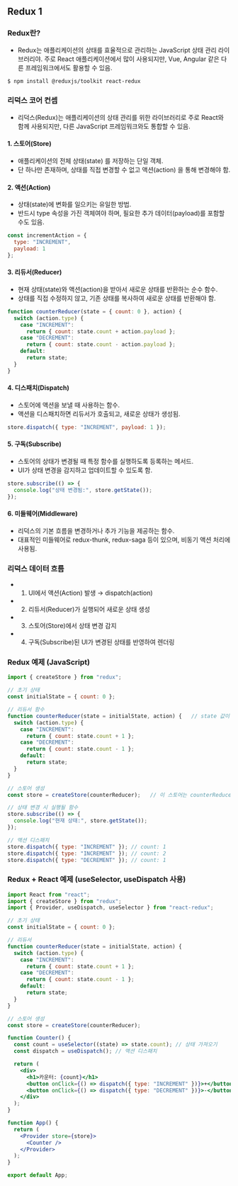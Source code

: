 ## Redux 1


### Redux란?
- Redux는 애플리케이션의 상태를 효율적으로 관리하는 JavaScript 상태 관리 라이브러리야. 주로 React 애플리케이션에서 많이 사용되지만, Vue, Angular 같은 다른 프레임워크에서도 활용할 수 있음.
```bash
$ npm install @reduxjs/toolkit react-redux
```

### 리덕스 코어 컨셉
- 리덕스(Redux)는 애플리케이션의 상태 관리를 위한 라이브러리로 주로 React와 함께 사용되지만, 다른 JavaScript 프레임워크와도 통합할 수 있음.

#### 1. 스토어(Store)
- 애플리케이션의 전체 상태(state) 를 저장하는 단일 객체.
- 단 하나만 존재하며, 상태를 직접 변경할 수 없고 액션(action) 을 통해 변경해야 함.

#### 2. 액션(Action)
- 상태(state)에 변화를 일으키는 유일한 방법.
- 반드시 type 속성을 가진 객체여야 하며, 필요한 추가 데이터(payload)를 포함할 수도 있음.
```JavaScript
const incrementAction = {
  type: "INCREMENT", 
  payload: 1
};
```

#### 3. 리듀서(Reducer)
- 현재 상태(state)와 액션(action)을 받아서 새로운 상태를 반환하는 순수 함수.
- 상태를 직접 수정하지 않고, 기존 상태를 복사하여 새로운 상태를 반환해야 함.
```JavaScript
function counterReducer(state = { count: 0 }, action) {
  switch (action.type) {
    case "INCREMENT":
      return { count: state.count + action.payload };
    case "DECREMENT":
      return { count: state.count - action.payload };
    default:
      return state;
  }
}
```

#### 4. 디스패치(Dispatch)
- 스토어에 액션을 보낼 때 사용하는 함수.
- 액션을 디스패치하면 리듀서가 호출되고, 새로운 상태가 생성됨.
```JavaScript
store.dispatch({ type: "INCREMENT", payload: 1 });
```

#### 5. 구독(Subscribe)
- 스토어의 상태가 변경될 때 특정 함수를 실행하도록 등록하는 메서드.
- UI가 상태 변경을 감지하고 업데이트할 수 있도록 함.
```JavaScript
store.subscribe(() => {
  console.log("상태 변경됨:", store.getState());
});
```

#### 6. 미들웨어(Middleware)
- 리덕스의 기본 흐름을 변경하거나 추가 기능을 제공하는 함수.
- 대표적인 미들웨어로 redux-thunk, redux-saga 등이 있으며, 비동기 액션 처리에 사용됨.

### 리덕스 데이터 흐름
- 1. UI에서 액션(Action) 발생 → dispatch(action)
- 2. 리듀서(Reducer)가 실행되어 새로운 상태 생성
- 3. 스토어(Store)에서 상태 변경 감지
- 4. 구독(Subscribe)된 UI가 변경된 상태를 반영하여 렌더링



### Redux 예제 (JavaScript)
```JavaScript
import { createStore } from "redux";

// 초기 상태
const initialState = { count: 0 };

// 리듀서 함수
function counterReducer(state = initialState, action) {   // state 값이 없다면 initialState를 사용
  switch (action.type) {
    case "INCREMENT":
      return { count: state.count + 1 };
    case "DECREMENT":
      return { count: state.count - 1 };
    default:
      return state;
  }
}

// 스토어 생성
const store = createStore(counterReducer);   // 이 스토어는 counterReducer에 영향을 받습니다.

// 상태 변경 시 실행될 함수
store.subscribe(() => {
  console.log("현재 상태:", store.getState());
});

// 액션 디스패치
store.dispatch({ type: "INCREMENT" }); // count: 1
store.dispatch({ type: "INCREMENT" }); // count: 2
store.dispatch({ type: "DECREMENT" }); // count: 1
```


### Redux + React 예제 (useSelector, useDispatch 사용)
```jsx
import React from "react";
import { createStore } from "redux";
import { Provider, useDispatch, useSelector } from "react-redux";

// 초기 상태
const initialState = { count: 0 };

// 리듀서
function counterReducer(state = initialState, action) {
  switch (action.type) {
    case "INCREMENT":
      return { count: state.count + 1 };
    case "DECREMENT":
      return { count: state.count - 1 };
    default:
      return state;
  }
}

// 스토어 생성
const store = createStore(counterReducer);

function Counter() {
  const count = useSelector((state) => state.count); // 상태 가져오기
  const dispatch = useDispatch(); // 액션 디스패치

  return (
    <div>
      <h1>카운터: {count}</h1>
      <button onClick={() => dispatch({ type: "INCREMENT" })}>+</button>
      <button onClick={() => dispatch({ type: "DECREMENT" })}>-</button>
    </div>
  );
}

function App() {
  return (
    <Provider store={store}>
      <Counter />
    </Provider>
  );
}

export default App;
```

